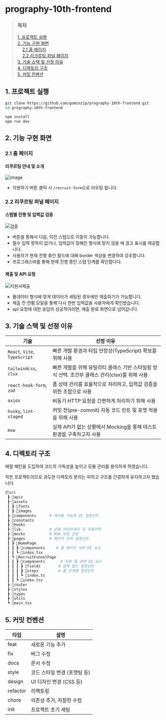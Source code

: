 # prography-10th-frontend

> ### 목차
>
> [1. 프로젝트 실행](#1-프로젝트-실행) <br>[2. 기능 구현 화면](#2-기능-구현-화면) <br> &nbsp;&nbsp;&nbsp;&nbsp;[2.1 홈 페이지](#21-홈-페이지) <br>&nbsp;&nbsp;&nbsp;&nbsp;[2.2 리크루팅 퍼널 페이지](#22-리쿠르팅-퍼널-페이지) <br>[3. 기술 스택 및 선정 이유](#3-기술-스택-및-선정-이유) <br>[4. 디렉토리 구조](#4-디렉토리-구조) <br>[5. 커밋 컨벤션](#5-커밋-컨벤션)

## 1. 프로젝트 실행

```bash
git clone https://github.com/gominzip/prography-10th-frontend.git
cd prography-10th-frontend

npm install
npm run dev
```

## 2. 기능 구현 화면

### 2.1 홈 페이지

#### 리쿠르팅 안내 및 소개

![image](https://github.com/user-attachments/assets/cdcc50bd-5d1c-4f37-ac20-38a515bad96b)

- 지원하기 버튼 클릭 시 `/recruit-form`으로 라우팅 됩니다.

### 2.2 리쿠르팅 퍼널 페이지

#### 스텝별 진행 및 입력값 검증

![검증](https://github.com/user-attachments/assets/b96456c6-91b4-4448-a5aa-06de24a3bb0a)

- 버튼을 통해서 다음, 이전 스텝으로 이동이 가능합니다.
- 필수 입력 항목이 없거나, 입력값이 정해진 형식에 맞지 않을 때 경고 표시를 제공합니다.
- 사용자가 현재 진행 중인 필드에 대해 border 색상을 변경하여 강조합니다.
- 프로그래스바를 통해 현재 진행 중인 스텝 단계를 확인합니다.

#### 제출 및 API 요청

![지원서제출](https://github.com/user-attachments/assets/970d0c80-0703-47c7-b92f-5a68e01e9f9f)

- 폼데이터 형식에 맞게 데이터가 세팅된 경우에만 제출하기가 가능합니다.
- 제출 전 컨펌 모달을 통해 다시 한번 입력값을 사용자에게 확인받습니다.
- api 요청에 대한 응답이 성공적이라면, 제출 완료 화면으로 넘어갑니다.

## 3. 기술 스택 및 선정 이유

| 기술                          | 선정 이유                                                                                      |
| ----------------------------- | ---------------------------------------------------------------------------------------------- |
| `React`, `Vite`, `TypeScript` | 빠른 개발 환경과 타입 안정성(TypeScript) 확보를 위해 사용                                      |
| `tailwindcss`, `clsx`         | 빠른 개발을 위해 유틸리티 클래스 기반 스타일링 방식 선택. 조건부 클래스 관리(clsx)를 위해 사용 |
| `react-hook-form`, `zod`      | 폼 상태 관리를 효율적으로 처리하고, 입력값 검증을 위한 조합으로 사용                           |
| `axios`                       | 비동기 HTTP 요청을 간편하게 처리하기 위해 사용                                                 |
| `husky`, `lint-staged`        | 커밋 전(pre-commit) 자동 코드 린트 및 포맷 적용을 위해 사용                                    |
| `msw`                         | 실제 API가 없는 상황에서 Mocking을 통해 테스트 환경을 구축하고자 사용                          |

## 4. 디렉토리 구조

배럴 패턴을 도입하여 코드의 가독성을 높이고 모듈 관리를 용이하게 하였습니다.

작은 프로젝트이므로 과도한 디렉토리 분리는 피하고 구조를 간결하게 유지하고자 했습니다.

```bash
📦src
 ┣ 📂apis
 ┣ 📂assets
 ┃ ┣ 📂fonts
 ┃ ┣ 📂images
 ┣ 📂components      # 재사용 가능한 UI 컴포넌트
 ┣ 📂constants
 ┣ 📂hooks
 ┣ 📂lib             # 공용 라이브러리 및 유틸리티
 ┣ 📂mocks           # MSW 모킹 관련
 ┣ 📂pages           # 페이지 단위 컴포넌트
 ┃ ┣ 📂HomePage
 ┃ ┃ ┣ 📂components     # 홈 페이지 내부 UI 요소
 ┃ ┃ ┗ 📜index.tsx
 ┃ ┗ 📂RecruitFunnelPage
 ┃ ┃ ┣ 📂components       # 지원 폼 관련 UI 요소
 ┃ ┃ ┃ ┣ 📂fields        # 입력 필드 컴포넌트
 ┃ ┃ ┃ ┣ 📂steps         # 폼 단계별 컴포넌트
 ┃ ┃ ┃ ┗ 📜index.ts
 ┃ ┃ ┗ 📜index.tsx
 ┣ 📂router
 ┣ 📂styles
 ┣ 📂types
 ┣ 📂utils
 ┗ 📜main.tsx

```

## 5. 커밋 컨벤션

| 타입     | 설명                         |
| -------- | ---------------------------- |
| feat     | 새로운 기능 추가             |
| fix      | 버그 수정                    |
| docs     | 문서 수정                    |
| style    | 코드 스타일 변경 (포맷팅 등) |
| design   | UI 디자인 변경 (CSS 등)      |
| refactor | 리팩토링                     |
| chore    | 의존성 추가, 자잘한 수정     |
| init     | 프로젝트 초기 세팅           |
